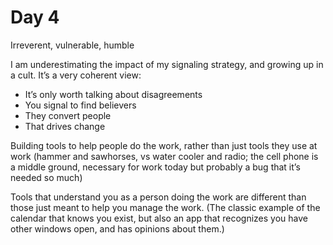 # Day 4
Irreverent, vulnerable, humble

I am underestimating the impact of my signaling strategy, and growing up in a cult. It’s a very coherent view:

* It’s only worth talking about disagreements
* You signal to find believers
* They convert people
* That drives change

Building tools to help people do the work, rather than just tools they use at work (hammer and sawhorses, vs water cooler and radio; the cell phone is a middle ground, necessary for work today but probably a bug that it’s needed so much)
  
Tools that understand you as a person doing the work are different than those just meant to help you manage the work. (The classic example of the calendar that knows you exist, but also an app that recognizes you have other windows open, and has opinions about them.)